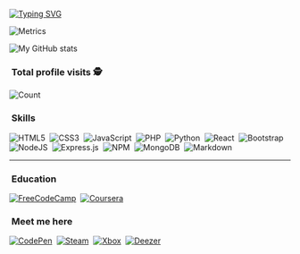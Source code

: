 
[![Typing SVG](https://readme-typing-svg.herokuapp.com?color=%SkyBlue&lines=Daniel+Melo)](https://github.com/Programador-jr)


![Metrics](https://metrics.lecoq.io/Programador-jr?template=classic&pagespeed=1&languages=1&isocalendar=1&lines=1&isocalendar.duration=half-year&languages.ignored=typescript&languages.limit=8&languages.sections=most-used&languages.colors=github&languages.threshold=0%25&languages.indepth=true&languages.analysis.timeout=15&languages.categories=markup%2C%20programming&languages.recent.categories=markup%2C%20programming&languages.recent.load=300&languages.recent.days=14&pagespeed.url=https%3A%2F%2Fkingbot.cf&pagespeed.detailed=true&pagespeed.screenshot=false&config.timezone=America%2FRio_Branco)


![My GitHub stats](https://github-readme-stats.vercel.app/api?username=Programador-jr&show_icons=true&theme=react)


### &nbsp;Total profile visits :detective:

![Count](https://profile-counter.glitch.me/Programador-jr/count.svg)
   
 ### &nbsp;Skills

  ![HTML5](https://img.shields.io/badge/html5-%23E34F26.svg?style=for-the-badge&logo=html5&logoColor=white)&nbsp;
  ![CSS3](https://img.shields.io/badge/css3-%231572B6.svg?style=for-the-badge&logo=css3&logoColor=white)&nbsp;
  ![JavaScript](https://img.shields.io/badge/javascript-%23FFFF00.svg?style=for-the-badge&logo=javascript&logoColor=%23000000)&nbsp;
  ![PHP](https://img.shields.io/badge/php-%23777BB4.svg?style=for-the-badge&logo=php&logoColor=white)&nbsp;
  ![Python](https://img.shields.io/badge/python-%2314354C.svg?style=for-the-badge&logo=python&logoColor=white)&nbsp;
  ![React](https://img.shields.io/badge/react-%2320232a.svg?style=for-the-badge&logo=react&logoColor=%2361DAFB)&nbsp;
  ![Bootstrap](https://img.shields.io/badge/bootstrap-%23563D7C.svg?style=for-the-badge&logo=bootstrap&logoColor=white)&nbsp;
  ![NodeJS](https://img.shields.io/badge/node.js-%2343853D.svg?style=for-the-badge&logo=node.js&logoColor=white)&nbsp;
  ![Express.js](https://img.shields.io/badge/express.js-%23404d59.svg?style=for-the-badge&logo=express&logoColor=%2361DAFB)&nbsp;
  ![NPM](https://img.shields.io/badge/NPM-%23000000.svg?style=for-the-badge&logo=npm&logoColor=white)&nbsp;
  ![MongoDB](https://img.shields.io/badge/MongoDB-%234ea94b.svg?style=for-the-badge&logo=mongodb&logoColor=white)&nbsp;
  ![Markdown](https://img.shields.io/badge/markdown-%23000000.svg?style=for-the-badge&logo=markdown&logoColor=white)&nbsp;
  
  <hr>
  
  ### &nbsp;Education
   [![FreeCodeCamp](https://img.shields.io/badge/Freecodecamp-%23123.svg?&style=for-the-badge&logo=freecodecamp&logoColor=green)](https://www.freecodecamp.org/fccd02483ea-9c3d-44e6-b7a1-ec1488c610c1)&nbsp;
  [![Coursera](https://img.shields.io/badge/Coursera-%230056D2.svg?style=for-the-badge&logo=Coursera&logoColor=white)](https://www.coursera.org/user/96d5875dadce1e70a2870f03021ce81c)&nbsp;
  
  ### &nbsp;Meet me here
  
  [![CodePen](https://img.shields.io/badge/Codepen-000000?style=for-the-badge&logo=codepen&logoColor=white)](https://codepen.io/KingKiller)&nbsp;
  [![Steam](https://img.shields.io/badge/steam-%23000000.svg?style=for-the-badge&logo=steam&logoColor=white)](https://steamcommunity.com/profiles/76561198992203179/)&nbsp;
  [![Xbox](https://img.shields.io/badge/xbox-%23107C10.svg?style=for-the-badge&logo=xbox&logoColor=white)](https://account.xbox.com/pt-br/Profile?xr=socialtwistnav)&nbsp;
  [![Deezer](https://img.shields.io/badge/Deezer-FEAA2D?style=for-the-badge&logo=deezer&logoColor=white)](https://www.deezer.com/br/profile/1115631926)
